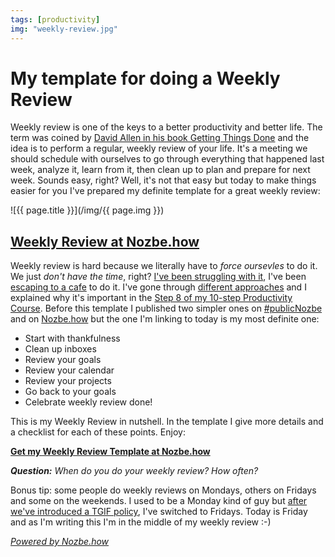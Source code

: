 ```yaml
---
tags: [productivity]
img: "weekly-review.jpg"
---
```


# My template for doing a Weekly Review

Weekly review is one of the keys to a better productivity and better life. The term was coined by [David Allen in his book Getting Things Done][da] and the idea is to perform a regular, weekly review of your life. It's a meeting we should schedule with ourselves to go through everything that happened last week, analyze it, learn from it, then clean up to plan and prepare for next week. Sounds easy, right? Well, it's not that easy but today to make things easier for you I've prepared my definite template for a great weekly review:

<!--More-->

![{{ page.title }}](/img/{{ page.img }})

## [Weekly Review at Nozbe.how][h]

Weekly review is hard because we literally have to *force oursevles* to do it. We just *don't have the time*, right? [I've been struggling with it][wr], I've been [escaping to a cafe][wrs] to do it. I've gone through [different approaches][wra] and I explained why it's important in the [Step 8 of my 10-step Productivity Course][wrp]. Before this template I published two simpler ones on [#publicNozbe][wr1] and on [Nozbe.how][wr2] but the one I'm linking to today is my most definite one:

* Start with thankfulness
* Clean up inboxes
* Review your goals
* Review your calendar
* Review your projects
* Go back to your goals
* Celebrate weekly review done!

This is my Weekly Review in nutshell. In the template I give more details and a checklist for each of these points. Enjoy:

**[Get my Weekly Review Template at Nozbe.how][h]**

***Question:*** *When do you do your weekly review? How often?*

Bonus tip: some people do weekly reviews on Mondays, others on Fridays and some on the weekends. I used to be a Monday kind of guy but [after we've introduced a TGIF policy](https://sliwinski.com/tgif), I've switched to Fridays. Today is Friday and as I'm writing this I'm in the middle of my weekly review :-)

*[Powered by Nozbe.how][how]*

[da]: https://sliwinski.com/david-allen-on-getting-things-done-in-2011-in/
[wr]: https://sliwinski.com/getting-weekly-review-done-after-2-months
[wrs]: https://sliwinski.com/show-starbucks/
[wra]: https://sliwinski.com/ama-weekly-review
[wrap]: https://sliwinski.com/prodchat-weekly-review
[wrm]: https://sliwinski.com/mindmapping-for-weekly-review-and-brainstormi/
[wrp]: https://help.nozbe.com/bonus/lesson-8/
[wr1]: http://nozbe.com/p/1g19
[wr2]: https://nozbe.how/aak4E

[h]: https://nozbe.how/vynaO
[how]: https://how.nozbe.com/
[n]: https://nozbe.com/?a=mike
[pm]: http://productivemag.com/
[s]: /show
[t]: http://twitter.com/MSliwinski